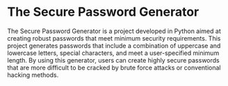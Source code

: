 <!DOCTYPE html>
<html>
<head>
  <title>Secure Password Generator</title>
</head>
<body>

<h1>The Secure Password Generator</h1>

<p>
  The Secure Password Generator is a project developed in Python aimed at creating robust passwords that meet minimum security requirements. This project generates passwords that include a combination of uppercase and lowercase letters, special characters, and meet a user-specified minimum length. By using this generator, users can create highly secure passwords that are more difficult to be cracked by brute force attacks or conventional hacking methods.
</p>

</body>
</html>
